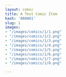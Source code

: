 ```yaml
---
layout: comic
title: A Test Comic Item
hash: '000001'
slug: 1
images:
- "/images/comics/1/1.png"
- "/images/comics/1/2.png"
- "/images/comics/1/3.png"
- "/images/comics/1/4.png"
- "/images/comics/1/5.png"
- "/images/comics/1/6.png"
- "/images/comics/1/7.png"
- "/images/comics/1/8.png"

---
```

